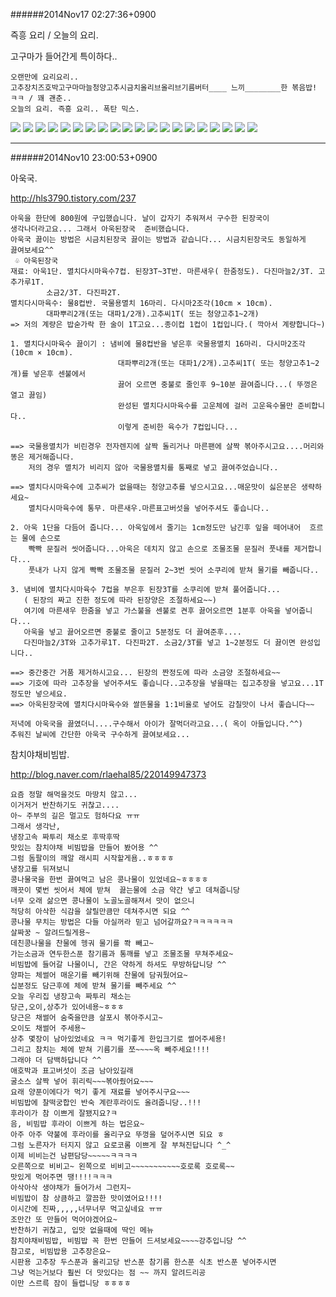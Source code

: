 
######2014Nov17 02:27:36+0900

즉흥 요리 / 오늘의 요리.

고구마가 들어간게 특이하다..

```
오랜만에 요리요리..
고추장치즈호박고구마마늘청양고추시금치올리브올리브기름버터____ 느끼________한 볶음밥! ㅋㅋ / 꽤 괜춘..
오늘의 요리. 즉흥 요리.. 폭탄 믹스.
```

<img src="../data/DSC03482.jpg">
<img src="../data/DSC03483.jpg">
<img src="../data/DSC03484.jpg">
<img src="../data/DSC03485.jpg">
<img src="../data/DSC03486.jpg">
<img src="../data/DSC03487.jpg">
<img src="../data/DSC03488.jpg">
<img src="../data/DSC03489.jpg">
<img src="../data/DSC03490.jpg">
<img src="../data/DSC03493.jpg">
<img src="../data/DSC03495.jpg">
<img src="../data/DSC03496.jpg">
<img src="../data/DSC03497.jpg">
<img src="../data/DSC03498.jpg">
<img src="../data/DSC03499.jpg">
<img src="../data/DSC03500.jpg">
<img src="../data/DSC03501.jpg">
<img src="../data/DSC03502.jpg">
<img src="../data/DSC03503.jpg">
<img src="../data/DSC03510.jpg">

---

######2014Nov10 23:00:53+0900

아욱국.

<http://hls3790.tistory.com/237>

```
아욱을 한단에 800원에 구입했습니다. 날이 갑자기 추워져서 구수한 된장국이
생각나더라고요... 그래서 아욱된장국  준비했습니다.
아욱국 끓이는 방법은 시금치된장국 끓이는 방법과 같습니다... 시금치된장국도 동일하게
끓여보세요^^
 ♧ 아욱된장국
재료: 아욱1단. 멸치다시마육수7컵. 된장3T~3T반. 마른새우( 한줌정도). 다진마늘2/3T. 고추가루1T.
        소금2/3T. 다진파2T.
멸치다시마육수: 물8컵반. 국물용멸치 16마리. 다시마2조각(10cm × 10cm). 
        대파뿌리2개(또는 대파1/2개).고추씨1T( 또는 청양고추1~2개)
=> 저의 계량은 밥숟가락 한 술이 1T고요...종이컵 1컵이 1컵입니다.( 깍아서 계량합니다~)

1. 멸치다시마육수 끓이기 : 냄비에 물8컵반을 넣은후 국물용멸치 16마리. 다시마2조각(10cm × 10cm). 
                        대파뿌리2개(또는 대파1/2개).고추씨1T( 또는 청양고추1~2개)를 넣은후 센불에서
                        끓어 오르면 중불로 줄인후 9~10분 끓여줍니다...( 뚜껑은  열고 끓임)
                        완성된 멸치다시마육수를 고운체에 걸러 고운육수물만 준비합니다..
                        이렇게 준비한 육수가 7컵입니다...

==> 국물용멸치가 비린경우 전자렌지에 살짝 돌리거나 마른팬에 살짝 볶아주시고요....머리와 똥은 제거해줍니다.
    저의 경우 멸치가 비리지 않아 국물용멸치를 통째로 넣고 끓여주었습니다..

==> 멸치다시마육수에 고추씨가 없을때는 청양고추를 넣으시고요...매운맛이 싫은분은 생략하세요~
    멸치다시마육수에 통무. 마른새우.마른표고버섯을 넣어주셔도 좋습니다..

2. 아욱 1단을 다듬어 줍니다... 아욱잎에서 줄기는 1cm정도만 남긴후 잎을 떼어내어  흐르는 물에 손으로
    빡빡 문질러 씻어줍니다...아욱은 데치지 않고 손으로 조물조물 문질러 풋내를 제거합니다...
    풋내가 나지 않게 빡빡 조물조물 문질러 2~3번 씻어 소쿠리에 받쳐 물기를 빼줍니다..

3. 냄비에 멸치다시마육수 7컵을 부은후 된장3T를 소쿠리에 받쳐 풀어줍니다...
   ( 된장의 짜고 진한 정도에 따라 된장양은 조절하세요~~)
   여기에 마른새우 한줌을 넣고 가스불을 센불로 켠후 끓어오르면 1분후 아욱을 넣어줍니다...
   아욱을 넣고 끓어오르면 중불로 줄이고 5분정도 더 끓여준후....
   다진마늘2/3T와 고추가루1T. 다진파2T. 소금2/3T를 넣고 1~2분정도 더 끓이면 완성입니다..

==> 중간중간 거품 제거하시고요... 된장의 짠정도에 따라 소금양 조절하세요~~
==> 기호에 따라 고추장을 넣어주셔도 좋습니다..고추장을 넣을때는 집고추장을 넣고요...1T정도만 넣으세요.
==> 아욱된장국에 멸치다시마육수와 쌀뜬물을 1:1비율로 넣어도 감칠맛이 나서 좋습니다~~

저녁에 아욱국을 끓였더니....구수해서 아이가 잘먹더라고요...( 옥이 아들입니다.^^)
추워진 날씨에 간단한 아욱국 구수하게 끓여보세요...
```

참치야채비빔밥.

<http://blog.naver.com/rlaehal85/220149947373>

```
요즘 정말 해먹을것도 마땅치 않고...
이거저거 반찬하기도 귀찮고....
아~ 주부의 길은 멀고도 험하다요 ㅠㅠ
그래서 생각난,
냉장고속 짜투리 채소로 후딱후딱
맛있는 참치야채 비빔밥을 만들어 봤어용 ^^
그럼 돔팔이의 깨알 래시피 시작할게욤..ㅎㅎㅎㅎ
냉장고를 뒤져보니
콩나물국을 한번 끓여먹고 남은 콩나물이 있었네요~ㅎㅎㅎㅎ
깨끗이 몇번 씻어서 체에 받쳐  끓는물에 소금 약간 넣고 데쳐줍니당
너무 오래 삶으면 콩나물이 노골노골해져서 맛이 없으니
적당히 아삭한 식감을 살릴만큼만 데쳐주시면 되요 ^^
콩나물 무치는 방법은 다들 아실꺼라 믿고 넘어갈까요?ㅋㅋㅋㅋㅋㅋ
살짜꿍 ~ 알려드릴게용~
데친콩나물을 찬물에 헹궈 물기를 쫙 빼고~
가는소금과 연두한스푼 참기름과 통깨를 넣고 조물조물 무쳐주세요~
비빔밥에 들어갈 나물이니, 간은 약하게 하셔도 무방하답니당 ^^
양파는 체썰어 매운기를 빼기위해 찬물에 담궈뒀어요~
십분정도 담근후에 체에 받쳐 물기를 빼주세요 ^^
오늘 우리집 냉장고속 짜투리 채소는
당근,오이,상추가 있어네용~ㅎㅎㅎ
당근은 채썰어 숨죽을만큼 살포시 볶아주시고~
오이도 채썰어 주세용~
상추 몇장이 남아있었네요 ㅋㅋ 먹기좋게 한입크기로 썰어주세용!
그리고 참치는 체에 받쳐 기름기를 쪼~~~~옥 빼주세요!!!!
그래야 더 담백하답니다 ^^
애호박과 표고버섯이 조금 남아있길래
굴소스 살짝 넣어 휘리릭~~~볶아줬어요~~~
요래 양푼이에다가 먹기 좋게 재료를 넣어주시구요~~~
비빔밥에 찰떡궁합인 반숙 계란후라이도 올려줍니당..!!!
후라이가 참 이쁘게 잘됐지요?ㅋ
음, 비빔밥 후라이 이쁘게 하는 법은요~
아주 아주 약불에 후라이를 올리구요 뚜껑을 덮어주시면 되요 ㅎ
그럼 노른자가 터지지 않고 요로코롬 이쁘게 잘 부쳐진답니다 ^_^
이제 비비는건 남편담당~~~~~ㅋㅋㅋㅋ
오른쪽으로 비비고~ 왼쪽으로 비비고~~~~~~~~~~~호로록 호로록~~
맛있게 먹어주면 땡!!!!ㅋㅋㅋ
아삭아삭 생야채가 들어가서 그런지~
비빔밥이 참 상큼하고 깔끔한 맛이였어요!!!!
이시간에 진짜,,,,,너무너무 먹고싶네요 ㅠㅠ
조만간 또 만들어 먹어야겠어요~
반찬하기 귀찮고, 입맛 없을때에 딱인 메뉴
참치야채비빔밥, 비빔밥 꼭 한번 만들어 드셔보세요~~~~강추입니당 ^^
참고로, 비빔밥용 고추장은요~
시판용 고추장 두스푼과 올리고당 반스푼 참기름 한스푼 식초 반스푼 넣어주시면
그냥 먹는거보다 훨씬 더 맛있다는 점 ~~ 까지 알려드리공
이만 스르륵 잠이 들렵니당 ㅎㅎㅎㅎ
```
